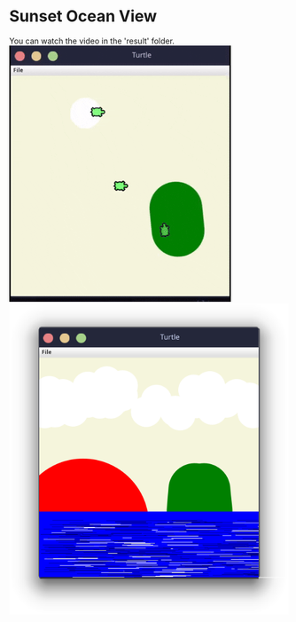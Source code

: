 # Sunset Ocean View
You can watch the video in the 'result' folder.
![Image](/result/view.gif)
![Image](/result/photo.png)
